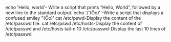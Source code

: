 echo 'Hello, world'- Write a script that prints “Hello, World”, followed by a new line to the standard output.
echo '/'(Ôo)''-Write a script that displays a confused smiley "(Ôo)'
cat /etc/pswd-Display the content of the /etc/passwd file.
cat /etc/pswd /etc/hosts-Display the content of /etc/passwd and /etc/hosts
tail-n 10 /etc/passwd-Display the last 10 lines of /etc/passwd
